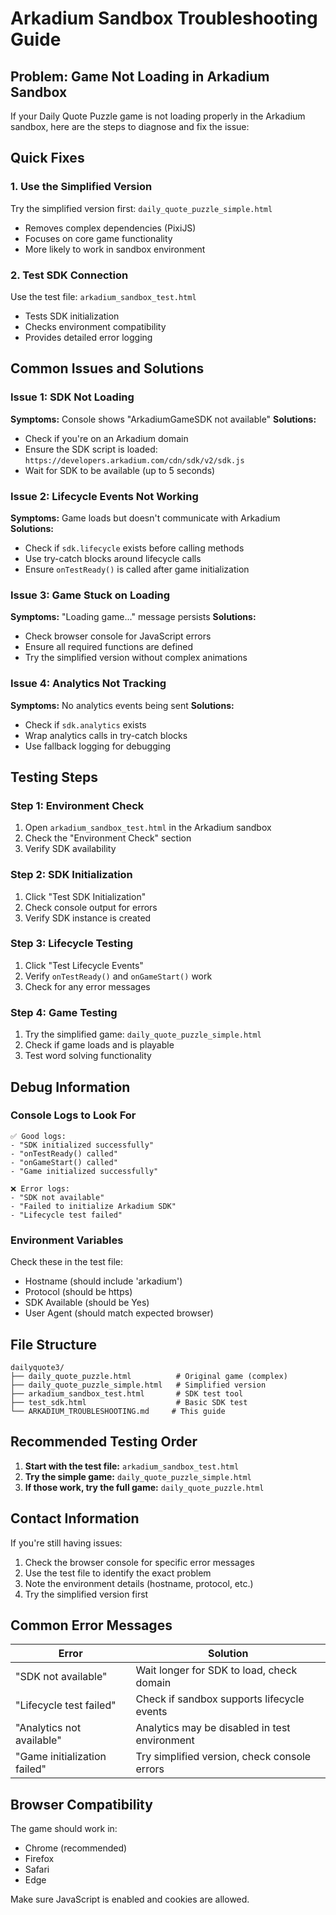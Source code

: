 # Arkadium Sandbox Troubleshooting Guide

## Problem: Game Not Loading in Arkadium Sandbox

If your Daily Quote Puzzle game is not loading properly in the Arkadium sandbox, here are the steps to diagnose and fix the issue:

## Quick Fixes

### 1. Use the Simplified Version
Try the simplified version first: `daily_quote_puzzle_simple.html`
- Removes complex dependencies (PixiJS)
- Focuses on core game functionality
- More likely to work in sandbox environment

### 2. Test SDK Connection
Use the test file: `arkadium_sandbox_test.html`
- Tests SDK initialization
- Checks environment compatibility
- Provides detailed error logging

## Common Issues and Solutions

### Issue 1: SDK Not Loading
**Symptoms:** Console shows "ArkadiumGameSDK not available"
**Solutions:**
- Check if you're on an Arkadium domain
- Ensure the SDK script is loaded: `https://developers.arkadium.com/cdn/sdk/v2/sdk.js`
- Wait for SDK to be available (up to 5 seconds)

### Issue 2: Lifecycle Events Not Working
**Symptoms:** Game loads but doesn't communicate with Arkadium
**Solutions:**
- Check if `sdk.lifecycle` exists before calling methods
- Use try-catch blocks around lifecycle calls
- Ensure `onTestReady()` is called after game initialization

### Issue 3: Game Stuck on Loading
**Symptoms:** "Loading game..." message persists
**Solutions:**
- Check browser console for JavaScript errors
- Ensure all required functions are defined
- Try the simplified version without complex animations

### Issue 4: Analytics Not Tracking
**Symptoms:** No analytics events being sent
**Solutions:**
- Check if `sdk.analytics` exists
- Wrap analytics calls in try-catch blocks
- Use fallback logging for debugging

## Testing Steps

### Step 1: Environment Check
1. Open `arkadium_sandbox_test.html` in the Arkadium sandbox
2. Check the "Environment Check" section
3. Verify SDK availability

### Step 2: SDK Initialization
1. Click "Test SDK Initialization"
2. Check console output for errors
3. Verify SDK instance is created

### Step 3: Lifecycle Testing
1. Click "Test Lifecycle Events"
2. Verify `onTestReady()` and `onGameStart()` work
3. Check for any error messages

### Step 4: Game Testing
1. Try the simplified game: `daily_quote_puzzle_simple.html`
2. Check if game loads and is playable
3. Test word solving functionality

## Debug Information

### Console Logs to Look For
```
✅ Good logs:
- "SDK initialized successfully"
- "onTestReady() called"
- "onGameStart() called"
- "Game initialized successfully"

❌ Error logs:
- "SDK not available"
- "Failed to initialize Arkadium SDK"
- "Lifecycle test failed"
```

### Environment Variables
Check these in the test file:
- Hostname (should include 'arkadium')
- Protocol (should be https)
- SDK Available (should be Yes)
- User Agent (should match expected browser)

## File Structure

```
dailyquote3/
├── daily_quote_puzzle.html          # Original game (complex)
├── daily_quote_puzzle_simple.html   # Simplified version
├── arkadium_sandbox_test.html       # SDK test tool
├── test_sdk.html                    # Basic SDK test
└── ARKADIUM_TROUBLESHOOTING.md     # This guide
```

## Recommended Testing Order

1. **Start with the test file:** `arkadium_sandbox_test.html`
2. **Try the simple game:** `daily_quote_puzzle_simple.html`
3. **If those work, try the full game:** `daily_quote_puzzle.html`

## Contact Information

If you're still having issues:
1. Check the browser console for specific error messages
2. Use the test file to identify the exact problem
3. Note the environment details (hostname, protocol, etc.)
4. Try the simplified version first

## Common Error Messages

| Error | Solution |
|-------|----------|
| "SDK not available" | Wait longer for SDK to load, check domain |
| "Lifecycle test failed" | Check if sandbox supports lifecycle events |
| "Analytics not available" | Analytics may be disabled in test environment |
| "Game initialization failed" | Try simplified version, check console errors |

## Browser Compatibility

The game should work in:
- Chrome (recommended)
- Firefox
- Safari
- Edge

Make sure JavaScript is enabled and cookies are allowed. 